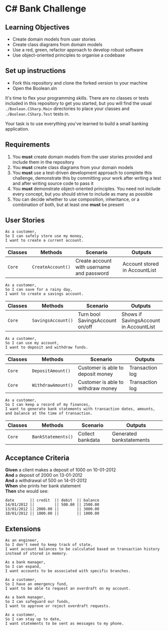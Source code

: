 # C# Bank Challenge

## Learning Objectives
- Create domain models from user stories
- Create class diagrams from domain models
- Use a red, green, refactor approach to develop robust software
- Use object-oriented principles to organise a codebase

## Set up instructions
- Fork this repository and clone the forked version to your machine
- Open the Boolean.sln

It's time to flex your programming skills. There are no classes or tests included in this repository to get you started, but you will find the usual `./Boolean.CSharp.Main` directories to place your classes and `./Boolean.CSharp.Test` tests in.

Your task is to use everything you've learned to build a small banking application.

## Requirements

1. You **must** create domain models from the user stories provided and include them in the repository
2. You **must** create class diagrams from your domain models
3. You **must** use a test-driven development approach to complete this challenge, demonstrate this by committing your work after writing a test and after writing source code to pass it
4. You **must** demonstrate object-oriented principles. You need not include every concept, but you should strive to include as many as possible
5. You can decide whether to use composition, inheritance, or a combination of both, but at least one **must** be present

## User Stories

```
As a customer,
So I can safely store use my money,
I want to create a current account.
```
| Classes         | Methods            | Scenario                                   | Outputs                       |
|-----------------|--------------------|--------------------------------------------|-------------------------------|
| `Core`		  | `CreateAccount()`  | Create account with username and password  | Account stored in AccountList |

```
As a customer,
So I can save for a rainy day,
I want to create a savings account.
```
| Classes         | Methods            | Scenario                         | Outputs                                |
|-----------------|--------------------|----------------------------------|----------------------------------------|
| `Core`		  | `SavingsAccount()` | Turn bool SavingsAccount on/off  | Shows if SavingsAccount in AccountList |

```
As a customer,
So I can use my account,
I want to deposit and withdraw funds.
```
| Classes         | Methods            | Scenario                            | Outputs                  |
|-----------------|--------------------|-------------------------------------|--------------------------|
| `Core`		  | `DepositAmount()`  | Customer is able to deposit money   | Transaction log			|
| `Core`		  | `WithdrawAmount()` | Customer is able to withdraw money  | Transaction log			|

```
As a customer,
So I can keep a record of my finances,
I want to generate bank statements with transaction dates, amounts, and balance at the time of transaction.
```
| Classes         | Methods            | Scenario                            | Outputs                  |
|-----------------|--------------------|-------------------------------------|--------------------------|
| `Core`		  | `BankStatements()` | Collect bankdata 					 | Generated bankstatements |

## Acceptance Criteria

**Given** a client makes a deposit of 1000 on 10-01-2012  
**And** a deposit of 2000 on 13-01-2012  
**And** a withdrawal of 500 on 14-01-2012  
**When** she prints her bank statement  
**Then** she would see:

```
date       || credit  || debit  || balance
14/01/2012 ||         || 500.00 || 2500.00
13/01/2012 || 2000.00 ||        || 3000.00
10/01/2012 || 1000.00 ||        || 1000.00
```

## Extensions

```
As an engineer,
So I don't need to keep track of state,
I want account balances to be calculated based on transaction history instead of stored in memory.

As a bank manager,
So I can expand,
I want accounts to be associated with specific branches.

As a customer,
So I have an emergency fund,
I want to be able to request an overdraft on my account.

As a bank manager,
So I can safeguard our funds,
I want to approve or reject overdraft requests.

As a customer,
So I can stay up to date,
I want statements to be sent as messages to my phone.
```

